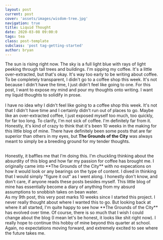```yaml
---
layout: post
current: post
cover: 'assets/images/wisdom-tree.jpg'
navigation: true
title: Liquid Thought
date: 2020-03-08 09:00:0
tags: tea
class: post-template
subclass: 'post tag-getting-started'
author: bryan
---
```

The sun is rising right now. The sky is a full light blue with rays of light peeking through tall trees and buildings. I'm sipping my coffee. It's a little over-extracted, but that's okay. It's way too early to be writing about coffee. To be completely transparent, I didn't go to a coffee shop this week. It's not because I didn't have the time, I just didn't feel like going to one. For this post, I want to expose my mind and pour my thoughts onto writing. I want my liquid thoughts to solidify in prose. 
<br/>  
I have no idea why I didn't feel like going to a coffee shop this week. It's not that I didn't have time and I certainly didn't run out of places to go. Maybe like an over-extracted coffee, I just exposed myself too much, too quickly, for far too long. To clarify, I'm not sick of coffee. I'm definitely far from it. Honestly, it's kind of crazy to think that it's been 10 weeks in the making for this little blog of mine. There have definitely been some posts that are far superior than others in my eyes, but **The Grounds of the City** was always meant to simply be a breeding ground for my tender thoughts.
<!-- <br/>  
![image](/assets/images/gumption.jpg){:class="imglit"} -->
<br/>  
Honestly, it baffles me that I'm doing this. I'm chuckling thinking about the absurdity of this blog and how far my passion for coffee has brought me. I originally came into **The Grounds of the City** with no expecations on how it would look or any bearings on the type of content. I dived in thinking that I would simply "figure it out" as I went along. I honestly don't know, and don't care, if anyone reads these posts besides myself. This little blog of mine has essentially become a diary of anything from my absurd assumptions to snobbish takes on bean water. 
<br/>  
As my 9th post, this very post marks 10 weeks since I started this project. I never really thought about where I wanted this to go. But looking back at where it all started, I'm quite happy to see how **The Grounds of the City** has evolved over time. Of course, there is so much that I wish I could change about the blog (I mean let's be honest, it looks like shit right now). I really hope to continue this hobby of mine beyond this quarter at school. Again, no expectations moving forward, and extremely excited to see where the future takes me. 